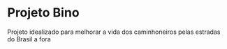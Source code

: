 # Projeto Bino
Projeto idealizado para melhorar a vida dos caminhoneiros pelas estradas do Brasil a fora
